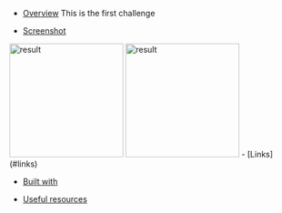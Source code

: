 - [Overview](#overview)
This is the first challenge

- [Screenshot](#screenshot)
<img alt="result" src="../assets/resultDesktop.jpeg" width="200" />
<img alt="result" src="../assets/resultMobile.jpeg" width="200" />
- [Links](#links)

- [Built with](#built-with)

- [Useful resources](#useful-resources)
